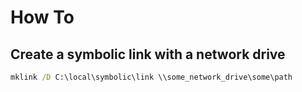 # How To

## Create a symbolic link with a network drive
```cmd
mklink /D C:\local\symbolic\link \\some_network_drive\some\path
```